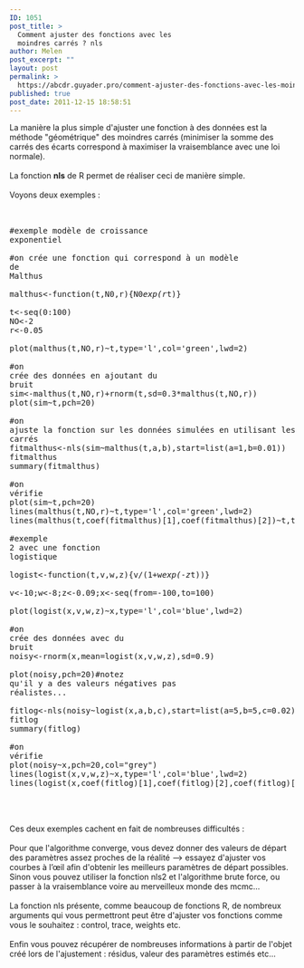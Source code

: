```yaml
---
ID: 1051
post_title: >
  Comment ajuster des fonctions avec les
  moindres carrés ? nls
author: Melen
post_excerpt: ""
layout: post
permalink: >
  https://abcdr.guyader.pro/comment-ajuster-des-fonctions-avec-les-moindres-carres-nls/
published: true
post_date: 2011-12-15 18:58:51
---
```

La manière la plus simple d'ajuster une fonction à des données est la méthode "géométrique" des moindres carrés (minimiser la somme des carrés des écarts correspond à maximiser la vraisemblance avec une loi normale).<br /><br />La fonction <strong>nls</strong> de R permet de réaliser ceci de manière simple.<br /><br />Voyons deux exemples :<br /><br /> <pre lang='rsplus'><br />#exemple modèle de croissance exponentiel<br /><br />#on crée une fonction qui correspond à un modèle de Malthus<br /><br />malthus&lt;-function(t,N0,r){N0*exp(r*t)}<br /><br />t&lt;-seq(0:100)<br />NO&lt;-2<br />r&lt;-0.05<br /><br />plot(malthus(t,NO,r)~t,type='l',col='green',lwd=2)<br /><br />#on crée des données en ajoutant du bruit<br />sim&lt;-malthus(t,NO,r)+rnorm(t,sd=0.3*malthus(t,NO,r))<br />plot(sim~t,pch=20)<br /><br />#on ajuste la fonction sur les données simulées en utilisant les moindres carrés<br />fitmalthus&lt;-nls(sim~malthus(t,a,b),start=list(a=1,b=0.01))<br />fitmalthus<br />summary(fitmalthus)<br /><br />#on vérifie<br />plot(sim~t,pch=20)<br />lines(malthus(t,NO,r)~t,type='l',col='green',lwd=2)<br />lines(malthus(t,coef(fitmalthus)[1],coef(fitmalthus)[2])~t,type='l',col='red',lwd=2)<br /><br />#exemple 2 avec une fonction logistique<br /><br />logist&lt;-function(t,v,w,z){v/(1+w*exp(-z*t))}<br /><br />v&lt;-10;w&lt;-8;z&lt;-0.09;x&lt;-seq(from=-100,to=100)<br /><br />plot(logist(x,v,w,z)~x,type='l',col='blue',lwd=2)<br /><br />#on crée des données avec du bruit<br />noisy&lt;-rnorm(x,mean=logist(x,v,w,z),sd=0.9)<br /><br />plot(noisy,pch=20)#notez qu'il y a des valeurs négatives pas réalistes...<br /><br />fitlog&lt;-nls(noisy~logist(x,a,b,c),start=list(a=5,b=5,c=0.02))<br />fitlog<br />summary(fitlog)<br /><br />#on vérifie<br />plot(noisy~x,pch=20,col="grey")<br />lines(logist(x,v,w,z)~x,type='l',col='blue',lwd=2)<br />lines(logist(x,coef(fitlog)[1],coef(fitlog)[2],coef(fitlog)[3])~x,type='l',col='red',lwd=2) <br /></pre> <br /><br />Ces deux exemples cachent en fait de nombreuses difficultés :<br /><br />Pour que l'algorithme converge, vous devez donner des valeurs de départ des paramètres assez proches de la réalité --&gt; essayez d'ajuster vos courbes à l’œil afin d'obtenir les meilleurs paramètres de départ possibles. Sinon vous pouvez utiliser la fonction nls2 et l'algorithme brute force, ou passer à la vraisemblance voire au merveilleux monde des mcmc...<br /><br />La fonction nls présente, comme beaucoup de fonctions R, de nombreux arguments qui vous permettront peut être d'ajuster vos fonctions comme vous le souhaitez : control, trace, weights etc.<br /><br />Enfin vous pouvez récupérer de nombreuses informations à partir de l'objet créé lors de l'ajustement : résidus, valeur des paramètres estimés etc...<br /><br />